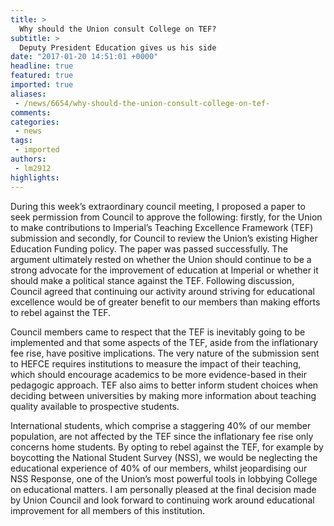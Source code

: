 ```yaml
---
title: >
  Why should the Union consult College on TEF?
subtitle: >
  Deputy President Education gives us his side
date: "2017-01-20 14:51:01 +0000"
headline: true
featured: true
imported: true
aliases:
 - /news/6654/why-should-the-union-consult-college-on-tef-
comments:
categories:
 - news
tags:
 - imported
authors:
 - lm2912
highlights:
---
```


During this week’s extraordinary council meeting, I proposed a paper to seek permission from Council to approve the following: firstly, for the Union to make contributions to Imperial’s Teaching Excellence Framework (TEF) submission and secondly, for Council to review the Union’s existing Higher Education Funding policy. The paper was passed successfully.
The argument ultimately rested on whether the Union should continue to be a strong advocate for the improvement of education at Imperial or whether it should make a political stance against the TEF. Following discussion, Council agreed that continuing our activity around striving for educational excellence would be of greater benefit to our members than making efforts to rebel against the TEF.

Council members came to respect that the TEF is inevitably going to be implemented and that some aspects of the TEF, aside from the inflationary fee rise, have positive implications. The very nature of the submission sent to HEFCE requires institutions to measure the impact of their teaching, which should encourage academics to be more evidence-based in their pedagogic approach. TEF also aims to better inform student choices when deciding between universities by making more information about teaching quality available to prospective students.

International students, which comprise a staggering 40% of our member population, are not affected by the TEF since the inflationary fee rise only concerns home students. By opting to rebel against the TEF, for example by boycotting the National Student Survey (NSS), we would be neglecting the educational experience of 40% of our members, whilst jeopardising our NSS Response, one of the Union’s most powerful tools in lobbying College on educational matters.
I am personally pleased at the final decision made by Union Council and look forward to continuing work around educational improvement for all members of this institution.
